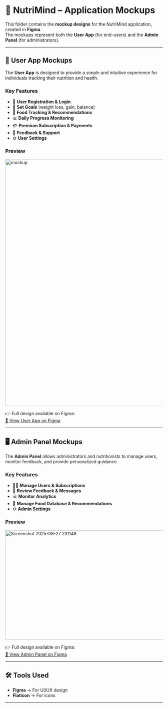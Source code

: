 # 🎨 NutriMind – Application Mockups

This folder contains the **mockup designs** for the NutriMind application, created in **Figma**.  
The mockups represent both the **User App** (for end-users) and the **Admin Panel** (for administrators).

---

## 📱 User App Mockups

The **User App** is designed to provide a simple and intuitive experience for individuals tracking their nutrition and health.  

### Key Features
- 👤 **User Registration & Login**
- 🎯 **Set Goals** (weight loss, gain, balance)
- 🥗 **Food Tracking & Recommendations**
- 📊 **Daily Progress Monitoring**
- 💳 **Premium Subscription & Payments**
- 📩 **Feedback & Support**
- ⚙️ **User Settings**

### Preview
<img width="1634" height="789" alt="mockup" src="https://github.com/user-attachments/assets/a20b17ce-06a2-4cc5-bc84-45b42f99de5e" />


👉 Full design available on Figma:  
[🔗 View User App on Figma](https://www.figma.com/design/LqhhiiIW27oIMyA8Si4qor/Untitled?node-id=0-1&t=SwjBYeEucP6NONI5-1)

---

## 🖥️ Admin Panel Mockups

The **Admin Panel** allows administrators and nutritionists to manage users, monitor feedback, and provide personalized guidance.  

### Key Features
- 👩‍⚕️ **Manage Users & Subscriptions**
- 📩 **Review Feedback & Messages**
- 📊 **Monitor Analytics**
- 🥗 **Manage Food Database & Recommendations**
- ⚙️ **Admin Settings**

### Preview
<img width="1801" height="350" alt="Screenshot 2025-08-27 231148" src="https://github.com/user-attachments/assets/56c99d0c-0171-4a44-8793-6dcfbaa2b7f7" />


👉 Full design available on Figma:  
[🔗 View Admin Panel on Figma](https://www.figma.com/design/LqhhiiIW27oIMyA8Si4qor/Untitled?node-id=87-773)

---

## 🛠 Tools Used
- **Figma** → For UI/UX design  
- **Flaticon** → For icons  

---

